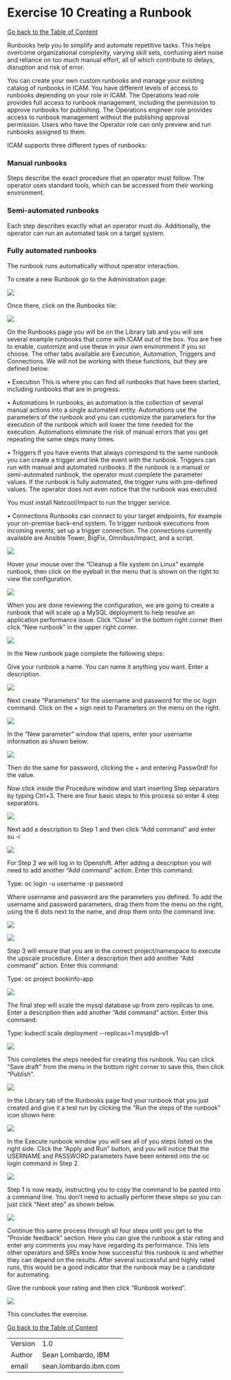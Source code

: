 # Exercise 10 Creating a Runbook

[Go back to the Table of Content](../../README.md)

Runbooks help you to simplify and automate repetitive tasks. This helps overcome organizational complexity, varying skill sets, confusing alert noise and reliance on too much manual effort, all of which contribute to delays, disruption and risk of error. 

You can create your own custom runbooks and manage your existing catalog of runbooks in ICAM. You have different levels of access to runbooks depending on your role in ICAM. The Operations lead role provides full access to runbook management, including the permission to approve runbooks for publishing. The Operations engineer role provides access to runbook management without the publishing approval permission. Users who have the Operator role can only preview and run runbooks assigned to them. 

ICAM supports three different types of runbooks:

### Manual runbooks
  Steps describe the exact procedure that an operator must follow. The operator uses standard tools, which can be accessed from their working environment.

### Semi-automated runbooks
  Each step describes exactly what an operator must do. Additionally, the operator can run an automated task on a target system.

### Fully automated runbooks
  The runbook runs automatically without operator interaction.

To create a new Runbook go to the Administration page:

![](images/2020-01-16-15-29-27.png)

Once there, click on the Runbooks tile:

![](images/2020-01-17-10-50-25.png)

On the Runbooks page you will be on the Library tab and you will see several example runbooks that come with ICAM out of the box. You are free to enable, customize and use these in your own environment if you so choose.  The other tabs available are Execution, Automation, Triggers and Connections.  We will not be working with these functions, but they are defined below.

•	Execution
  This is where you can find all runbooks that have been started, including runbooks that are in progress.

•	Automations
  In runbooks, an automation is the collection of several manual actions into a single automated entity. Automations use the parameters of the runbook and you can customize the parameters for the execution of the runbook which will lower the time needed for the execution. Automations eliminate the risk of manual errors that you get repeating the same steps many times.

•	Triggers
  If you have events that always correspond to the same runbook you can create a trigger and link the event with the runbook. Triggers can run with manual and automated runbooks. If the runbook is a manual or semi-automated runbook, the operator must complete the parameter values. If the runbook is fully automated, the trigger runs with pre-defined values. The operator does not even notice that the runbook was executed.

  You must install Netcool/Impact to run the trigger service.

•	Connections
  Runbooks can connect to your target endpoints, for example your on-premise back-end system. To trigger runbook executions from incoming events, set up a trigger connection. The connections currently available are Ansible Tower, BigFix, Omnibus/Impact, and a script.

![](images/2020-01-17-10-52-36.png)

Hover your mouse over the “Cleanup a file system on Linux” example runbook, then click on the eyeball in the menu that is shown on the right to view the configuration.

![](images/2020-01-17-13-55-05.png)

When you are done reviewing the configuration, we are going to create a runbook that will scale up a MySQL deployment to help resolve an application performance issue.  Click “Close” in the bottom right corner then click “New runbook” in the upper right corner.

![](images/2020-01-17-13-55-39.png)

In the New runbook page complete the following steps:

Give your runbook a name.  You can name it anything you want.
Enter a description.

![](images/2020-01-17-13-56-53.png)

Next create “Parameters” for the username and password for the oc login command.  Click on the + sign next to Parameters on the menu on the right.

![](images/2020-01-17-14-01-30.png)

In the “New parameter” window that opens, enter your username information as shown below:

![](images/2020-01-17-14-02-45.png)

Then do the same for password, clicking the + and entering Passw0rd! for the value.

Now click inside the Procedure window and start inserting Step separators by typing Ctrl+3.  There are four basic steps to this process so enter 4 step separators.

![](images/2020-01-17-14-07-00.png)

Next add a description to Step 1 and then click “Add command” and enter su -i

![](images/2020-01-17-14-08-06.png)

For Step 2 we will log in to Openshift.  After adding a description you will need to add another “Add command” action.  Enter this command:

Type:  oc login -u username -p password

Where username and password are the parameters you defined.  To add the username and password parameters, drag them from the menu on the right, using the 6 dots next to the name, and drop them onto the command line. 

![](images/2020-01-17-14-10-44.png)

![](images/2020-01-17-14-11-10.png)

Step 3 will ensure that you are in the correct project/namespace to execute the upscale procedure. Enter a description then add another “Add command” action.  Enter this command:

Type:  oc project bookinfo-app

![](images/2020-01-17-14-14-41.png)

The final step will scale the mysql database up from zero replicas to one.  Enter a description then add another “Add command” action.  Enter this command:

Type: kubectl scale deployment --replicas=1 mysqldb-v1

![](images/2020-01-17-14-16-23.png)

This completes the steps needed for creating this runbook.  You can click “Save draft” from the menu in the bottom right corner to save this, then click “Publish”.

![](images/2020-01-17-14-17-21.png)

 In the Library tab of the Runbooks page find your runbook that you just created and give it a test run by clicking the “Run the steps of the runbook” icon shown here:

![](images/2020-01-17-14-18-20.png)

In the Execute runbook window you will see all of you steps listed on the right side.  Click the “Apply and Run” button, and you will notice that the USERNAME and PASSWORD parameters have been entered into the oc login command in Step 2.

![](images/2020-01-17-14-21-19.png)

Step 1 is now ready, instructing you to copy the command to be pasted into a command line.  You don’t need to actually perform these steps so you can just click “Next step” as shown below.

![](images/2020-01-17-14-26-41.png)

Continue this same process through all four steps until you get to the “Provide feedback” section.  Here you can give the runbook a star rating and enter any comments you may have regarding its performance.  This lets other operators and SREs know how successful this runbook is and whether they can depend on the results.  After several successful and highly rated runs, this would be a good indicator that the runbook may be a candidate for automating.

Give the runbook your rating and then click “Runbook worked”.

![](images/2020-01-17-14-27-31.png)

This concludes the exercise.

[Go back to the Table of Content](../../README.md)

<table>
  <tr>
    <td>Version</td>
    <td>1.0</td>
  </tr>
  <tr>
    <td>Author</td>
    <td>Sean Lombardo, IBM</td>
  </tr>
  <tr>
    <td>email</td>
    <td>sean.lombardo.ibm.com</td>
  </tr>
</table>




